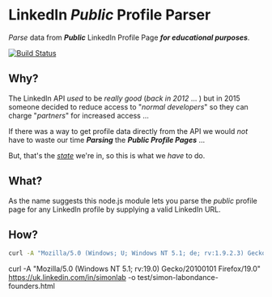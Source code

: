 # LinkedIn *Public* Profile Parser

*Parse* data from ***Public*** LinkedIn Profile Page ***for educational purposes***.   

[![Build Status](https://travis-ci.org/nelsonic/linkedin-public-profile-parser.svg)](https://travis-ci.org/nelsonic/linkedin-public-profile-parser)

## Why?

The LinkedIn API *used* to be *really good* (*back in 2012* ... )
but in 2015 someone decided to reduce access to "*normal developers*" so they can charge "*partners*" for increased access ...

If there was a way to get profile data directly from the API
we would *not* have to waste our time
***Parsing*** the ***Public Profile Pages*** ...

But, that's the [*state*](http://stackoverflow.com/questions/tagged/linkedin)
we're in, so this is what we *have* to do.

## What?

As the name suggests this node.js module lets you
parse the *public* profile page for any LinkedIn profile
by supplying a valid LinkedIn URL.


## How?

```sh
curl -A "Mozilla/5.0 (Windows; U; Windows NT 5.1; de; rv:1.9.2.3) Gecko/20100401 Firefox/3.6.3" https://uk.linkedin.com/in/simonlab -o test/linkedin/simon-labondance-founders.html
```



curl -A "Mozilla/5.0 (Windows NT 5.1; rv:19.0) Gecko/20100101 Firefox/19.0" https://uk.linkedin.com/in/simonlab -o test/simon-labondance-founders.html
